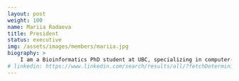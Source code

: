 ```yaml
---
layout: post
weight: 100
name: Mariia Radaeva
title: President
status: executive
img: /assets/images/members/mariia.jpg
biography: >
    I am a Bioinformatics PhD student at UBC, specializing in computer-aided drug discovery for prostate cancer. Also, I have a strong interest in big data science and currently contribute my expertise to a digital health startup by providing valuable insights from patient biometric data. I am equally passionate about entrepreneurship and organize networking events that facilitate connections between scientists and business-minded individuals.
# linkedin: https://www.linkedin.com/search/results/all/?fetchDeterministicClustersOnly=true&heroEntityKey=urn%3Ali%3Afsd_profile%3AACoAACYQ_2kBRTJz5K877HDGZBImNgpVh9w_5Vo&keywords=mariia%20radaeva&origin=RICH_QUERY_TYPEAHEAD_HISTORY&position=0&searchId=aa62245a-a890-4b95-83c4-d2812e033b59&sid=TDm
---
```


